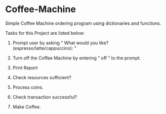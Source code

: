 # Coffee-Machine
Simple Coffee Machine ordering program using dictionaries and functions.

Tasks for this Project are listed below:

1. Prompt user by asking “ What would you like? (espresso/latte/cappuccino): ”

2. Turn off the Coffee Machine by entering “ off ” to the prompt.

3. Print Report

4. Check resources sufficient?

5. Process coins.

6. Check transaction successful?

7. Make Coffee.

   
